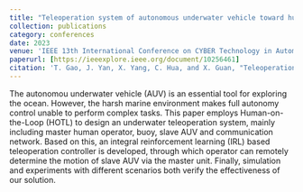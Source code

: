 ```yaml
---
title: "Teleoperation system of autonomous underwater vehicle toward human-on-the-loop: design and implementation"
collection: publications
category: conferences
date: 2023
venue: 'IEEE 13th International Conference on CYBER Technology in Automation, Control, and Intelligent Systems (CYBER)'
paperurl: [https://ieeexplore.ieee.org/document/10256461]
citation: 'T. Gao, J. Yan, X. Yang, C. Hua, and X. Guan, "Teleoperation System of Autonomous Underwater Vehicle Toward Human-on-the-Loop: Design and Implementation," 2023 IEEE 13th International Conference on CYBER Technology in Automation, Control, and Intelligent Systems (CYBER), Qinhuangdao, China, 2023, pp. 142-147'
---
```


The autonomou underwater vehicle (AUV) is an essential tool for exploring the ocean. However, the harsh marine environment makes full autonomy control unable to perform complex tasks. This paper employs Human-on-the-Loop (HOTL) to design an underwater teleoperation system, mainly including master human operator, buoy, slave AUV and communication network. Based on this, an integral reinforcement learning (IRL) based teleoperation controller is developed, through which operator can remotely determine the motion of slave AUV via the master unit. Finally, simulation and experiments with different scenarios both verify the effectiveness of our solution.
